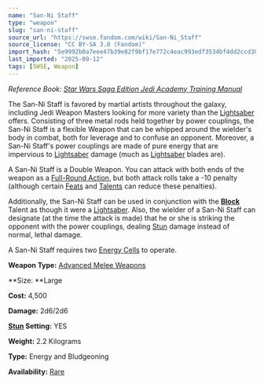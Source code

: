```yaml
---
name: "San-Ni Staff"
type: "weapon"
slug: "san-ni-staff"
source_url: "https://swse.fandom.com/wiki/San-Ni_Staff"
source_license: "CC BY-SA 3.0 (Fandom)"
import_hash: "5e9992b0a7eee47b39e82f9bf17e772c4eac993edf3534bf4dd2ccd3806f4976"
last_imported: "2025-09-12"
tags: [SWSE, Weapon]
---
```

*Reference Book: [Star Wars Saga Edition Jedi Academy Training Manual](https://swse.fandom.com/wiki/Star_Wars_Saga_Edition_Jedi_Academy_Training_Manual)*

The San-Ni Staff is favored by martial artists throughout the galaxy, including Jedi Weapon Masters looking for more variety than the [Lightsaber](https://swse.fandom.com/wiki/Lightsaber) offers. Consisting of three metal rods held together by power couplings, the San-Ni Staff is a flexible Weapon that can be whipped around the wielder's body in combat, both for leverage and to confuse an opponent. Moreover, a San-Ni Staff's power couplings are made of pure energy that are impervious to [Lightsaber](https://swse.fandom.com/wiki/Lightsaber) damage (much as [Lightsaber](https://swse.fandom.com/wiki/Lightsaber) blades are).

A San-Ni Staff is a Double Weapon. You can attack with both ends of the weapon as a [Full-Round Action](https://swse.fandom.com/wiki/Full-Round_Action), but both attack rolls take a -10 penalty (although certain [Feats](https://swse.fandom.com/wiki/Feats) and [Talents](https://swse.fandom.com/wiki/Talents) can reduce these penalties).

Additionally, the San-Ni Staff can be used in conjunction with the **[Block](https://swse.fandom.com/wiki/Block)** Talent as though it were a [Lightsaber](https://swse.fandom.com/wiki/Lightsaber). Also, the wielder of a San-Ni Staff can designate (at the time the attack is made) that he or she is striking the opponent with the power couplings, dealing [Stun](https://swse.fandom.com/wiki/Stun) damage instead of normal, lethal damage.

A San-Ni Staff requires two [Energy Cells](https://swse.fandom.com/wiki/Energy_Cells) to operate.

**Weapon Type:** [Advanced Melee Weapons](https://swse.fandom.com/wiki/Advanced_Melee_Weapons)

**Size: **Large

**Cost:** 4,500

**Damage:** 2d6/2d6

**[Stun](https://swse.fandom.com/wiki/Stun) Setting:** YES

**Weight:** 2.2 Kilograms

**Type:** Energy and Bludgeoning

**Availability:** [Rare](https://swse.fandom.com/wiki/Rare)